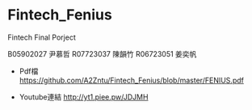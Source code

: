 # Fintech_Fenius

Fintech Final Porject

B05902027 尹慕哲 
R07723037 陳韻竹 
R06723051 姜奕帆   

* Pdf檔
https://github.com/A2Zntu/Fintech_Fenius/blob/master/FENIUS.pdf


* Youtube連結 
http://yt1.piee.pw/JDJMH


